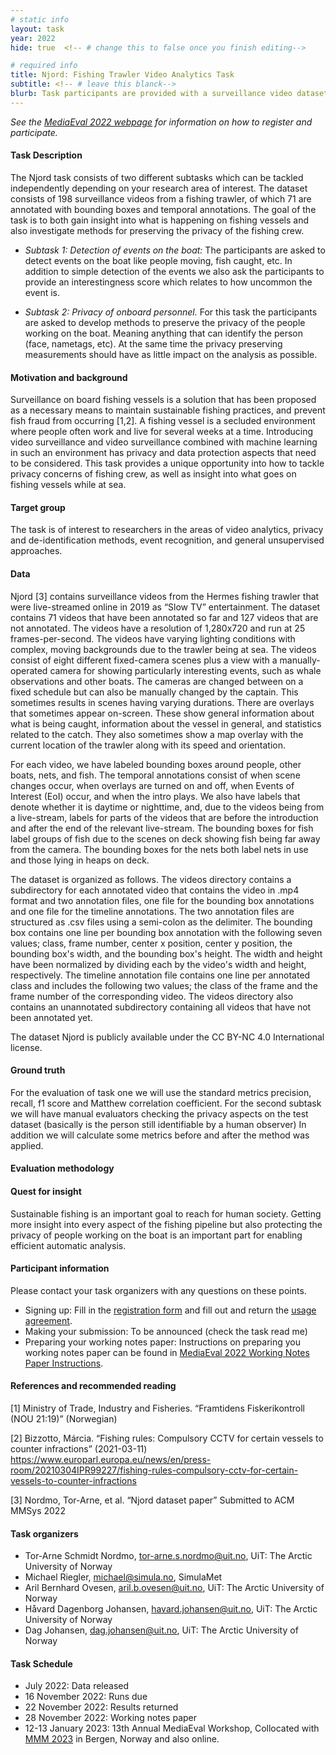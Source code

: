 ```yaml
---
# static info
layout: task
year: 2022
hide: true  <!-- # change this to false once you finish editing-->

# required info
title: Njord: Fishing Trawler Video Analytics Task
subtitle: <!-- # leave this blanck-->
blurb: Task participants are provided with a surveillance video dataset from a fishing trawler. The overall objective of the task is to get more insight into the happenings on fishing trawlers but at the same time keep the privacy of fishing workers as high as possible. The first subtask is to create a method that is able to detect unforeseen events on the boat (anomalies). The seconds subtask is to come up with solutions to protect fishing workers' privacy but at the same time do not influence the automatic analysis of the video streams.
---
```


<!-- # please respect the structure below-->
*See the [MediaEval 2022 webpage](https://multimediaeval.github.io/editions/2022/) for information on how to register and participate.*

#### Task Description

The Njord task consists of two different subtasks which can be tackled independently depending on your research area of interest. The dataset consists of 198 surveillance videos from a fishing trawler, of which 71 are annotated with bounding boxes and temporal annotations. The goal of the task is to both gain insight into what is happening on fishing vessels and also investigate methods for preserving the privacy of the fishing crew.

* *Subtask 1: Detection of events on the boat:* The participants are asked to detect events on the boat like people moving, fish caught, etc. In addition to simple detection of the events we also ask the participants to provide an interestingness score which relates to how uncommon the event is. 

* *Subtask 2: Privacy of onboard personnel.* For this task the participants are asked to develop methods to preserve the privacy of the people working on the boat. Meaning anything that can identify the person (face, nametags, etc). At the same time the privacy preserving measurements should have as little impact on the analysis as possible. 

#### Motivation and background
Surveillance on board fishing vessels is a solution that has been proposed as a necessary means to maintain sustainable fishing practices, and prevent fish fraud from occurring [1,2]. A fishing vessel is a secluded environment where people often work and live for several weeks at a time. Introducing video surveillance and video surveillance combined with machine learning in such an environment has privacy and data protection aspects that need to be considered. This task provides a unique opportunity into how to tackle privacy concerns of fishing crew, as well as insight into what goes on fishing vessels while at sea.

#### Target group
The task is of interest to researchers in the areas of video analytics, privacy and de-identification methods, event recognition, and general unsupervised approaches.

#### Data
Njord [3] contains surveillance videos from the Hermes fishing trawler that were live-streamed online in 2019 as “Slow TV” entertainment. The dataset contains 71 videos that have been annotated so far and 127 videos that are not annotated. The videos have a resolution of 1,280x720 and run at 25 frames-per-second. The videos have varying lighting conditions with complex, moving backgrounds due to the trawler being at sea. The videos consist of eight different fixed-camera scenes plus a view with a manually-operated camera for showing particularly interesting events, such as whale observations and other boats. The cameras are changed between on a fixed schedule but can also be manually changed by the captain. This sometimes results in scenes having varying durations. There are overlays that sometimes appear on-screen. These show general information about what is being caught, information about the vessel in general, and statistics related to the catch. They also sometimes show a map overlay with the current location of the trawler along with its speed and orientation.

For each video, we have labeled bounding boxes around people, other boats, nets, and fish. The temporal annotations consist of when scene changes occur, when overlays are turned on and off, when Events of Interest (EoI) occur, and when the intro plays. We also have labels that denote whether it is daytime or nighttime, and, due to the videos being from a live-stream, labels for parts of the videos that are before the introduction and after the end of the relevant live-stream. The bounding boxes for fish label groups of fish due to the scenes on deck showing fish being far away from the camera. The bounding boxes for the nets both label nets in use and those lying in heaps on deck.

The dataset is organized as follows. The videos directory contains a subdirectory for each annotated video that contains the video in .mp4 format and two annotation files, one file for the bounding box annotations and one file for the timeline annotations. The two annotation files are structured as .csv files using a semi-colon as the delimiter. The bounding box contains one line per bounding box annotation with the following seven values; class, frame number, center x position, center y position, the bounding box's width, and the bounding box's height. The width and height have been normalized by dividing each by the video's width and height, respectively. The timeline annotation file contains one line per annotated class and includes the following two values; the class of the frame and the frame number of the corresponding video. The videos directory also contains an unannotated subdirectory containing all videos that have not been annotated yet.

The dataset Njord is publicly available under the CC BY-NC 4.0 International license. 

#### Ground truth
For the evaluation of task one we will use the standard metrics precision, recall, f1 score and Matthew correlation coefficient. For the second subtask we will have manual evaluators checking the privacy aspects on the test dataset (basically is the person still identifiable by a human observer) In addition we will calculate some metrics before and after the method was applied.

#### Evaluation methodology

#### Quest for insight
Sustainable fishing is an important goal to reach for human society. Getting more insight into every aspect of the fishing pipeline but also protecting the privacy of people working on the boat is an important part for enabling efficient automatic analysis.

#### Participant information
Please contact your task organizers with any questions on these points. 
* Signing up: Fill in the [registration form](https://forms.gle/JcKoa5ycxR2KEiTJ7) and fill out and return the [usage agreement](https://multimediaeval.github.io/editions/2022/docs/MediaEval2022_UsageAgreement.pdf).
* Making your submission: To be announced (check the task read me) <!-- Please add instructions on how to create and submit runs to your task replacing "To be announced." -->
* Preparing your working notes paper: Instructions on preparing you working notes paper can be found in [MediaEval 2022 Working Notes Paper Instructions](https://docs.google.com/document/d/12uSn0rRYxa3buiFNEbpa46dKsHOyqV2PHU_joRGMHRw).

#### References and recommended reading
[1] Ministry of Trade, Industry and Fisheries. “Framtidens Fiskerikontroll (NOU 21:19)” (Norwegian)

[2] Bizzotto, Márcia. “Fishing rules: Compulsory CCTV for certain vessels to counter infractions” (2021-03-11) https://www.europarl.europa.eu/news/en/press-room/20210304IPR99227/fishing-rules-compulsory-cctv-for-certain-vessels-to-counter-infractions

[3] Nordmo, Tor-Arne, et al. “Njord dataset paper” Submitted to ACM MMSys 2022


#### Task organizers
* Tor-Arne Schmidt Nordmo, tor-arne.s.nordmo@uit.no, UiT: The Arctic University of Norway
* Michael Riegler, michael@simula.no, SimulaMet
* Aril Bernhard Ovesen, aril.b.ovesen@uit.no, UiT: The Arctic University of Norway
* Håvard Dagenborg Johansen, havard.johansen@uit.no, UiT: The Arctic University of Norway
* Dag Johansen, dag.johansen@uit.no, UiT: The Arctic University of Norway

#### Task Schedule
* July 2022: Data released <!-- # Replace XX with your date. We suggest setting the date in June-July. 31 July is the last possible date by which you should release data. You can release earlier, or plan a two-stage release.-->
* 16 November 2022: Runs due <!-- # Replace XX with your date. We suggest setting enough time in order to have enough time to assess and return the results by the Results returned.-->
* 22 November 2022: Results returned  <!-- Replace XX with your date. Latest possible should be 23 November-->
* 28 November 2022: Working notes paper  <!-- Fixed. Please do not change.-->
* 12-13 January 2023: 13th Annual MediaEval Workshop, Collocated with [MMM 2023](https://www.mmm2023.no/) in Bergen, Norway and also online. <!-- Fixed. Please do not change.-->

